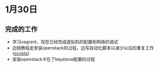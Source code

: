 # 1月30日

## 完成的工作

- 学习vagrant，现在已经完成虚拟机的配置和网络的调试
- 边按教程走安装openstack的过程，边写自动化脚本以减少以后的重复工作 ([scripts](../preparation/openstack/scripts))
- 安装openstack卡在了keystone配置的过程